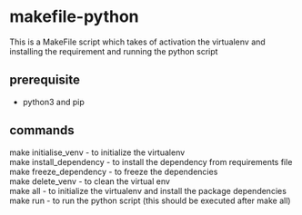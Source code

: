 # makefile-python
This is a MakeFile script which takes of activation the virtualenv and installing the requirement and running the python script

## prerequisite
- python3 and pip

## commands
make initialise_venv - to initialize the virtualenv <br>
make install_dependency - to install the dependency from requirements file <br>
make freeze_dependency - to freeze the dependencies <br>
make delete_venv - to clean the virtual env <br>
make all - to initialize the virtualenv and install the package dependencies <br>
make run - to run the python script (this should be executed after make all) <br>


